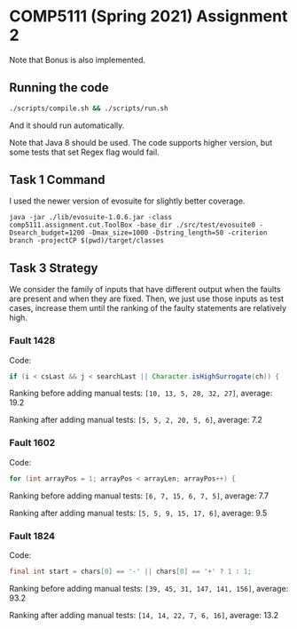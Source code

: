 # COMP5111 (Spring 2021) Assignment 2

Note that Bonus is also implemented.

## Running the code
```sh
./scripts/compile.sh && ./scripts/run.sh
```
And it should run automatically.

Note that Java 8 should be used.
The code supports higher version, but some tests that set Regex flag would fail.

## Task 1 Command
I used the newer version of evosuite for slightly better coverage.
```
java -jar ./lib/evosuite-1.0.6.jar -class comp5111.assignment.cut.ToolBox -base_dir ./src/test/evosuite0 -Dsearch_budget=1200 -Dmax_size=1000 -Dstring_length=50 -criterion branch -projectCP $(pwd)/target/classes
```

## Task 3 Strategy
We consider the family of inputs that have different output
when the faults are present and when they are fixed.
Then, we just use those inputs as test cases, increase them
until the ranking of the faulty statements are relatively
high.

### Fault 1428
Code:
```java
if (i < csLast && j < searchLast || Character.isHighSurrogate(ch)) {
```

Ranking before adding manual tests: `[10, 13, 5, 28, 32, 27]`, average: 19.2

Ranking after adding manual tests: `[5, 5, 2, 20, 5, 6]`, average: 7.2

### Fault 1602
Code:
```java
for (int arrayPos = 1; arrayPos < arrayLen; arrayPos++) {
```

Ranking before adding manual tests: `[6, 7, 15, 6, 7, 5]`, average: 7.7

Ranking after adding manual tests: `[5, 5, 9, 15, 17, 6]`, average: 9.5

### Fault 1824
Code:
```java
final int start = chars[0] == '-' || chars[0] == '+' ? 1 : 1;
```

Ranking before adding manual tests: `[39, 45, 31, 147, 141, 156]`, average: 93.2

Ranking after adding manual tests: `[14, 14, 22, 7, 6, 16]`, average: 13.2


